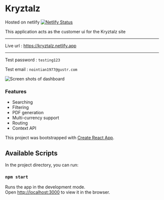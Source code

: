 # Kryztalz

Hosted on netlify [![Netlify Status](https://api.netlify.com/api/v1/badges/030c71b9-3077-4da1-b02b-1aa32ab0d743/deploy-status)](https://app.netlify.com/sites/kryztalz/deploys)

This application acts as the customer ui for the Kryztalz site

___________________________

Live url : https://kryztalz.netlify.app

_______________________________________

Test password : `testing123`

Test email : `nointian1977@gustr.com`
 
 
![Screen shots of dashboard](https://res.cloudinary.com/dm6nbay0f/image/upload/v1612986036/Kryztalz/collage.jpg)


### Features

* Searching
* Filtering
* PDF generation
* Multi-currency support
* Routing
* Context API

This project was bootstrapped with 
[Create React App](https://github.com/facebook/create-react-app).


## Available Scripts

In the project directory, you can run:

### `npm start`

Runs the app in the development mode.<br />
Open [http://localhost:3000](http://localhost:3000) to view it in the browser.

